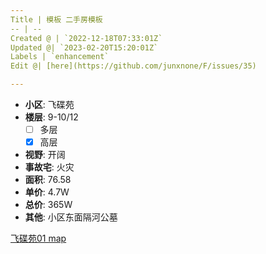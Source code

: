 ```yaml
---
Title | 模板 二手房模板
-- | --
Created @ | `2022-12-18T07:33:01Z`
Updated @| `2023-02-20T15:20:01Z`
Labels | `enhancement`
Edit @| [here](https://github.com/junxnone/F/issues/35)

---
```

- **小区**: 飞碟苑
- **楼层**: 9-10/12
  - [ ] 多层  
  - [x] 高层
- **视野**: 开阔
- **事故宅**: 火灾
- **面积**: 76.58
- **单价**: 4.7W
- **总价**: 365W
- **其他**: 小区东面隔河公墓


[飞碟苑01 map](https://junxnone.github.io/fmap/at/fdy01 ':include :type=iframe width=100% height=1200px')
